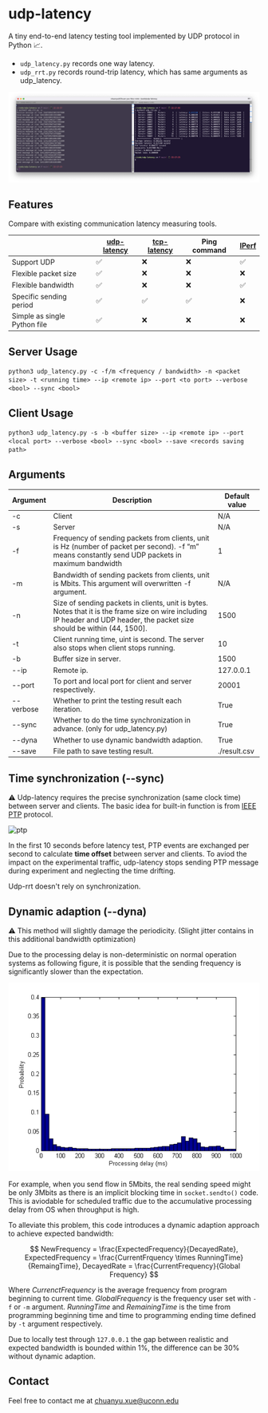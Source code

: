 # udp-latency
A tiny end-to-end latency testing tool implemented by UDP protocol in Python 📈. 

- `udp_latency.py` records one way latency.
- `udp_rrt.py` records round-trip latency, which has same arguments as udp_latency.

![example](example.png)

## Features

Compare with existing communication latency measuring tools.

|                              | [udp-latency](https://github.com/ChuanyuXue/udp-latency) | [tcp-latency](https://github.com/dgzlopes/tcp-latency) | Ping command | [IPerf](https://iperf.fr) |
| ---------------------------- | -------------------------------------------------------- | ------------------------------------------------------ | ------------ | ------------------------- |
| Support UDP                  | ✅                                                        | ❌                                                      | ❌            | ✅                         |
| Flexible packet size         | ✅                                                        | ❌                                                      | ❌            | ❌                         |
| Flexible bandwidth           | ✅                                                        | ❌                                                      | ❌            | ✅                         |
| Specific sending period   | ✅                                                        | ✅                                                      | ✅            | ❌                         |
| Simple as single Python file | ✅                                                        | ❌                                                      | ❌            | ❌                         |


## Server Usage

`python3 udp_latency.py -c -f/m <frequency / bandwidth> -n <packet size> -t <running time> --ip <remote ip> --port <to port> --verbose <bool> --sync <bool>`



## Client Usage

`python3 udp_latency.py -s -b <buffer size> --ip <remote ip> --port <local port> --verbose <bool> --sync <bool> --save <records saving path>`



## Arguments

| Argument  | Description                                                  | Default value |
| --------- | ------------------------------------------------------------ | ------------- |
| -c        | Client                                                       | N/A           |
| -s        | Server                                                       | N/A           |
| -f        | Frequency of sending packets from clients, unit is Hz (number of packet per second). -f “m” means constantly send UDP packets in maximum bandwidth | 1             |
| -m        | Bandwidth of sending packets from clients, unit is Mbits. This argument will overwritten -f argument. | N/A           |
| -n        | Size of sending packets in clients, unit is bytes. Notes that it is the frame size on wire including IP header and UDP header, the packet size should be within \(44, 1500\]. | 1500          |
| -t        | Client running time, uint is second. The server also stops when client stops running. | 10            |
| -b        | Buffer size in server.                                       | 1500          |
| --ip      | Remote ip.                                                   | 127.0.0.1     |
| --port    | To port and local port for client and server respectively.   | 20001         |
| --verbose | Whether to print the testing result each iteration.          | True          |
| --sync    | Whether to do the time synchronization in advance.  (only for udp_latency.py) | True          |
| --dyna    | Whether to use dynamic bandwidth adaption.                   | True          |
| --save    | File path to save testing result.                            | ./result.csv  |



## Time synchronization (--sync)

⚠️ Udp-latency requires the precise synchronization (same clock time) between server and clients. The basic idea for built-in function is from [IEEE PTP](https://en.wikipedia.org/wiki/Precision_Time_Protocol) protocol.

![ptp](https://upload.wikimedia.org/wikipedia/commons/d/db/IEEE1588_1.jpg)

In the first 10 seconds before latency test, PTP events are exchanged per second to calculate **time offset** between server and clients. To aviod the impact on the experimental traffic, udp-latency stops sending PTP message during experiment and neglecting the time drifting.

Udp-rrt doesn't rely on synchronization.



## Dynamic adaption (--dyna)

⚠️  This method will slightly damage the periodicity. (Slight jitter contains in this additional bandwidth optimization)

Due to the processing delay is non-deterministic on normal operation systems as following figure, it is possible that the sending frequency is significantly slower than the expectation.

![figure](./Processing-delay-distribution.png)

For example, when you send flow in 5Mbits, the real sending speed might be only 3Mbits as there is an implicit blocking time in `socket.sendto()` code. This is aviodable for scheduled traffic due to the accumulative processing delay from OS when throughput is high.

To alleviate this problem, this code introduces a dynamic adaption approach to achieve expected bandwidth:

$$
NewFrequency = \frac{ExpectedFrequency}{DecayedRate}, ExpectedFrequency = \frac{CurrentFrquency \times RunningTime}{RemaingTime}, DecayedRate = \frac{CurrentFrequency}{Global Frequency}
$$

Where $CurrenctFrequency$ is the average frequency from program beginning to current time. $GlobalFrequency$ is the frequency user set with `-f` or `-m` argument. $RunningTime$ and $RemainingTime$ is the time from programming beginning time and time to programming ending time defined by `-t` argument respectively.

Due to locally test through `127.0.0.1` the gap between realistic and expected bandwidth is bounded within 1%, the difference can be 30% without dynamic adaption.

## Contact

Feel free to contact me at chuanyu.xue@uconn.edu
